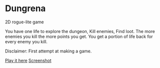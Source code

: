 # Dungrena
2D rogue-lite game

You have one life to explore the dungeon, Kill enemies, Find loot. The more enemies you kill the more points you get. You get a portion of life back for every enemy you kill.

Disclaimer:
First attempt at making a game.

[Play it here](https://www.kongregate.com/games/xpuresurf/dungrena?sfa=permalink&referrer=xpuresurf)
[Screenshot](https://github.com/BradenRobertsL/Dungrena/blob/master/gifs/Dungrena1.gif)
